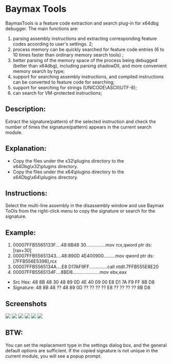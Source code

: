 
# Baymax Tools
BaymaxTools is a feature code extraction and search plug-in for x64dbg debugger. The main functions are:
1. parsing assembly instructions and extracting corresponding feature codes according to user's settings. 2;
2. process memory can be quickly searched for feature code entries (6 to 10 times faster than ordinary memory search tools) ;
3. better parsing of the memory space of the process being debugged (better than x64dbg), including parsing shadowDll, and more convenient memory search by type;
4. support for searching assembly instructions, and compiled instructions can be converted to feature code for searching;
5. support for searching for strings (UNICODE\ASCII\UTF-8);
6. can search for VM-protected instructions;


## Description:

Extract the signature(pattern) of the selected instruction and check the number of times the signature(pattern) appears in the current search module.

## Explanation:

+ Copy the files under the x32\plugins directory to the x64Dbg\x32\plugins directory.
+ Copy the files under the x64\plugins directory to the x64Dbg\x64\plugins directory.

## Instructions:

Select the multi-line assembly in the disassembly window and use Baymax ToOls from the right-click menu to copy the signature or search for the signature.

## Example:

1. 00007FFB5565133F....48:8B48 30...............mov rcx,qword ptr ds:[rax+30]
2. 00007FFB55651343....48:890D 4E400900.........mov qword ptr ds:[7FFB556E5398],rcx
3. 00007FFB5565134A....E8 D17AF9FF..............call ntdll.7FFB555E8E20
4. 00007FFB5565134F....8BD8.....................mov ebx,eax

+ Src Hex: 48 8B 48 30 48 89 0D 4E 40 09 00 E8 D1 7A F9 FF 8B D8
+ Signature: 48 8B 48 ?? 48 89 0D ?? ?? ?? ?? E8 ?? ?? ?? ?? 8B D8 

## Screenshots

<img src="https://github.com/sicaril/BaymaxTools/blob/master/pic/about.png"/>
<img src="https://github.com/sicaril/BaymaxTools/blob/master/pic/search.png"/>
<img src="https://github.com/sicaril/BaymaxTools/blob/master/pic/mem_private.png"/>
<img src="https://github.com/sicaril/BaymaxTools/blob/master/pic/assembly.png"/>
<img src="https://github.com/sicaril/BaymaxTools/blob/master/pic/string.png"/>
<img src="https://github.com/sicaril/BaymaxTools/blob/master/pic/vmcode.png"/>

## BTW:

You can set the replacement type in the settings dialog box, and the general default options are sufficient.
If the copied signature is not unique in the current module, you will see a popup prompt.




